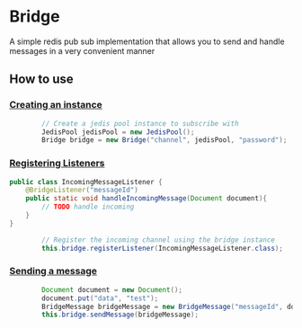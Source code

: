 # Bridge

A simple redis pub sub implementation that allows you to send and handle messages in a very convenient manner

## How to use

### <ins>Creating an instance</ins>

```java
        // Create a jedis pool instance to subscribe with
        JedisPool jedisPool = new JedisPool();
        Bridge bridge = new Bridge("channel", jedisPool, "password");
```

### <ins>Registering Listeners</ins>

```java
public class IncomingMessageListener {
    @BridgeListener("messageId")
    public static void handleIncomingMessage(Document document){
        // TODO handle incoming
    }
}
```

```java
        // Register the incoming channel using the bridge instance
        this.bridge.registerListener(IncomingMessageListener.class);
```

### <ins>Sending a message</ins>

```java
        Document document = new Document();
        document.put("data", "test");
        BridgeMessage bridgeMessage = new BridgeMessage("messageId", document);
        this.bridge.sendMessage(bridgeMessage);
```
